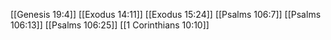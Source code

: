 [[Genesis 19:4]]
[[Exodus 14:11]]
[[Exodus 15:24]]
[[Psalms 106:7]]
[[Psalms 106:13]]
[[Psalms 106:25]]
[[1 Corinthians 10:10]]
